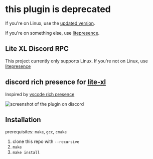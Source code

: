 # this plugin is deprecated

If you're on Linux, use the [updated version](https://github.com/vincens2005/lite-xl-discord2).

If you're on something else, use [litepresence](https://github.com/TorchedSammy/litepresence).

## Lite XL Discord RPC

This project currently only supports Linux. If you're not on Linux, use [litepresence](https://github.com/TorchedSammy/litepresence)

## discord rich presence for [lite-xl](https://github.com/franko/lite-xl)
Inspired by [vscode rich presence](https://github.com/iCrawl/discord-vscode)

![screenshot of the plugin on discord](screenshot_1.png)

## Installation
prerequisites:
  `make`, `gcc`, `cmake`

1. clone this repo with `--recursive`
2. `make`
3. `make install`

